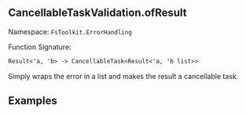 ## CancellableTaskValidation.ofResult

Namespace: `FsToolkit.ErrorHandling`

Function Signature:

```fsharp
Result<'a, 'b> -> CancellableTask<Result<'a, 'b list>>
```

Simply wraps the error in a list and makes the result a cancellable task.

## Examples
